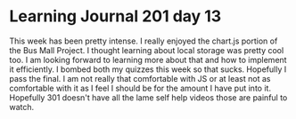 <h1>Learning Journal 201 day 13</h1>
This week has been pretty intense. I really enjoyed the chart.js portion of the Bus Mall Project. I thought learning about local storage was pretty cool too. I am looking forward to learning more about that and how to implement it efficiently.
  I bombed both my quizzes this week so that sucks. Hopefully I pass the final.
I am not really that comfortable with JS or at least not as comfortable with it as I feel I should be for the amount I have put into it. Hopefully 301 doesn't have all the lame self help videos those are painful to watch.
